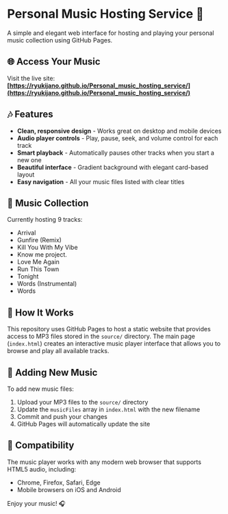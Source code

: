 # Personal Music Hosting Service 🎵

A simple and elegant web interface for hosting and playing your personal music collection using GitHub Pages.

## 🌐 Access Your Music

Visit the live site: **[https://ryukijano.github.io/Personal_music_hosting_service/](https://ryukijano.github.io/Personal_music_hosting_service/)**

## 🎶 Features

- **Clean, responsive design** - Works great on desktop and mobile devices
- **Audio player controls** - Play, pause, seek, and volume control for each track
- **Smart playback** - Automatically pauses other tracks when you start a new one
- **Beautiful interface** - Gradient background with elegant card-based layout
- **Easy navigation** - All your music files listed with clear titles

## 📁 Music Collection

Currently hosting 9 tracks:
- Arrival
- Gunfire (Remix)
- Kill You With My Vibe
- Know me project.
- Love Me Again
- Run This Town
- Tonight
- Words (Instrumental)
- Words

## 🚀 How It Works

This repository uses GitHub Pages to host a static website that provides access to MP3 files stored in the `source/` directory. The main page (`index.html`) creates an interactive music player interface that allows you to browse and play all available tracks.

## 🔧 Adding New Music

To add new music files:
1. Upload your MP3 files to the `source/` directory
2. Update the `musicFiles` array in `index.html` with the new filename
3. Commit and push your changes
4. GitHub Pages will automatically update the site

## 📱 Compatibility

The music player works with any modern web browser that supports HTML5 audio, including:
- Chrome, Firefox, Safari, Edge
- Mobile browsers on iOS and Android

Enjoy your music! 🎧
